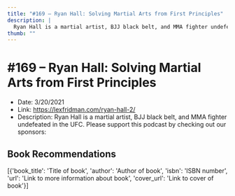 ```yaml
---
title: "#169 – Ryan Hall: Solving Martial Arts from First Principles"
description: |
  Ryan Hall is a martial artist, BJJ black belt, and MMA fighter undefeated in the UFC. Please support this podcast by checking out our sponsors:"
thumb: ""
---
```


# #169 – Ryan Hall: Solving Martial Arts from First Principles

  - Date: 3/20/2021
  - Link: https://lexfridman.com/ryan-hall-2/
  - Description: Ryan Hall is a martial artist, BJJ black belt, and MMA fighter undefeated in the UFC. Please support this podcast by checking out our sponsors:

## Book Recommendations

[{'book_title': 'Title of book', 'author': 'Author of book', 'isbn': 'ISBN number', 'url': 'Link to more information about book', 'cover_url': 'Link to cover of book'}]